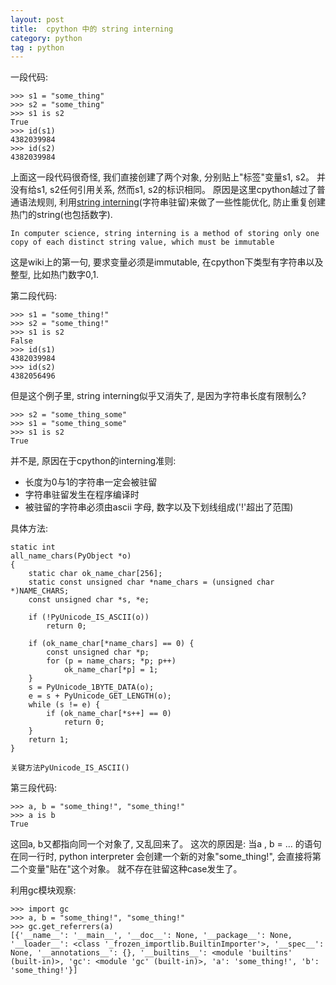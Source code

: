```yaml
---
layout: post
title:  cpython 中的 string interning
category: python
tag : python
--- 
```



一段代码:  

```
>>> s1 = "some_thing"
>>> s2 = "some_thing"
>>> s1 is s2
True
>>> id(s1)
4382039984
>>> id(s2)
4382039984
```

上面这一段代码很奇怪, 我们直接创建了两个对象, 分别贴上"标签"变量s1, s2。 并没有给s1, s2任何引用关系, 然而s1, s2的标识相同。 原因是这里cpython越过了普通语法规则, 利用[string interning](https://en.wikipedia.org/wiki/String_interning)(字符串驻留)来做了一些性能优化, 防止重复创建热门的string(也包括数字).  

`In computer science, string interning is a method of storing only one copy of each distinct string value, which must be immutable`  

这是wiki上的第一句, 要求变量必须是immutable, 在cpython下类型有字符串以及整型, 比如热门数字0,1.  

第二段代码:  

```
>>> s1 = "some_thing!"
>>> s2 = "some_thing!"
>>> s1 is s2
False
>>> id(s1)
4382039984
>>> id(s2)
4382056496

```

但是这个例子里, string interning似乎又消失了, 是因为字符串长度有限制么?  

```
>>> s2 = "some_thing_some"
>>> s1 = "some_thing_some"
>>> s1 is s2
True

```

并不是, 原因在于cpython的interning准则:  

* 长度为0与1的字符串一定会被驻留  
* 字符串驻留发生在程序编译时  
* 被驻留的字符串必须由ascii 字母, 数字以及下划线组成('!'超出了范围)  

具体方法:  

```
static int
all_name_chars(PyObject *o)
{
    static char ok_name_char[256];
    static const unsigned char *name_chars = (unsigned char *)NAME_CHARS;
    const unsigned char *s, *e;

    if (!PyUnicode_IS_ASCII(o))
        return 0;

    if (ok_name_char[*name_chars] == 0) {
        const unsigned char *p;
        for (p = name_chars; *p; p++)
            ok_name_char[*p] = 1;
    }
    s = PyUnicode_1BYTE_DATA(o);
    e = s + PyUnicode_GET_LENGTH(o);
    while (s != e) {
        if (ok_name_char[*s++] == 0)
            return 0;
    }
    return 1;
}
```

`关键方法PyUnicode_IS_ASCII()`  


第三段代码:  

```
>>> a, b = "some_thing!", "some_thing!"
>>> a is b
True

```

这回a, b又都指向同一个对象了, 又乱回来了。 这次的原因是: 当a , b = ... 的语句在同一行时,  python interpreter 会创建一个新的对象"some_thing!", 会直接将第二个变量"贴在"这个对象。 就不存在驻留这种case发生了。  

利用gc模块观察: 

```
>>> import gc
>>> a, b = "some_thing!", "some_thing!"
>>> gc.get_referrers(a)
[{'__name__': '__main__', '__doc__': None, '__package__': None, '__loader__': <class '_frozen_importlib.BuiltinImporter'>, '__spec__': None, '__annotations__': {}, '__builtins__': <module 'builtins' (built-in)>, 'gc': <module 'gc' (built-in)>, 'a': 'some_thing!', 'b': 'some_thing!'}]

```


